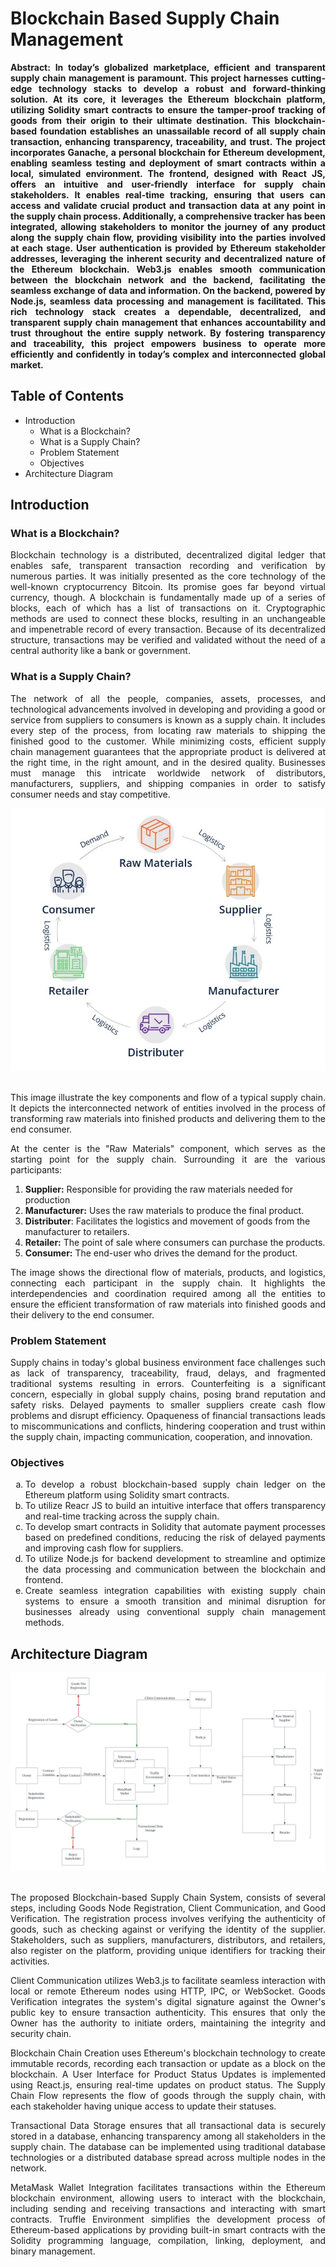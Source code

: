 # Blockchain Based Supply Chain Management

<b><p align="justify">Abstract: In today’s globalized marketplace, efficient and transparent supply chain management is paramount. This project harnesses cutting-edge technology stacks to develop a robust and forward-thinking solution. At its core, it leverages the Ethereum blockchain platform, utilizing Solidity smart contracts to ensure the tamper-proof tracking of goods from their origin to their ultimate destination. This blockchain-based foundation establishes an unassailable record of all supply chain transaction, enhancing transparency, traceability, and trust. The project incorporates Ganache, a personal blockchain for Ethereum development, enabling seamless testing and deployment of smart contracts within a local, simulated environment. The frontend, designed with React JS, offers an intuitive and user-friendly interface for supply chain stakeholders. It enables real-time tracking, ensuring that users can access and validate crucial product and transaction data at any point in the supply chain process. Additionally, a comprehensive tracker has been integrated, allowing stakeholders to monitor the journey of any product along the supply chain flow, providing visibility into the parties involved at each stage. User authentication is provided by Ethereum stakeholder addresses, leveraging the inherent security and decentralized nature of the Ethereum blockchain. Web3.js enables smooth communication between the blockchain network and the backend, facilitating the seamless exchange of data and information. On the backend, powered by Node.js, seamless data processing and management is facilitated. This rich technology stack creates a dependable, decentralized, and transparent supply chain management that enhances accountability and trust throughout the entire supply network. By fostering transparency and traceability, this project empowers business to operate more efficiently and confidently in today’s complex and interconnected global market.</div></b>

## Table of Contents

- Introduction
  - What is a Blockchain?
  - What is a Supply Chain?
  - Problem Statement
  - Objectives
- Architecture Diagram

## Introduction

### What is a Blockchain?

<p align="justify">Blockchain technology is a distributed, decentralized digital ledger that enables safe, transparent transaction recording and verification by numerous parties. It was initially presented as the core technology of the well-known cryptocurrency Bitcoin. Its promise goes far beyond virtual currency, though. A blockchain is fundamentally made up of a series of blocks, each of which has a list of transactions on it. Cryptographic methods are used to connect these blocks, resulting in an unchangeable and impenetrable record of every transaction. Because of its decentralized structure, transactions may be verified and validated without the need of a central authority like a bank or government.</p>

### What is a Supply Chain?

<p align="justify">The network of all the people, companies, assets, processes, and technological advancements involved in developing and providing a good or service from suppliers to consumers is known as a supply chain. It includes every step of the process, from locating raw materials to shipping the finished good to the customer. While minimizing costs, efficient supply chain management guarantees that the appropriate product is delivered at the right time, in the right amount, and in the desired quality. Businesses must manage this intricate worldwide network of distributors, manufacturers, suppliers, and shipping companies in order to satisfy consumer needs and stay competitive.</p>

<div align="center">
  <img src="/client/public/Supply-Chain-Example.jpeg" />
</div>
<br>
<p align="justify">This image illustrate the key components and flow of a typical supply chain. It depicts the interconnected network of entities involved in the process of transforming raw materials into finished products and delivering them to the end consumer.</p>

<p align="justify">At the center is the "Raw Materials" component, which serves as the starting point for the supply chain. Surrounding it are the various participants:</p>

<ol type="1">
  <li><b>Supplier:</b> Responsible for providing the raw materials needed for production</li>
  <li><b>Manufacturer:</b> Uses the raw materials to produce the final product.</li>
  <li><b>Distributer</b>: Facilitates the logistics and movement of goods from the manufacturer to retailers.</li>
  <li><b>Retailer:</b> The point of sale where consumers can purchase the products.</li>
  <li><b>Consumer:</b> The end-user who drives the demand for the product.</li>
</ol>

<p align="justify">The image shows the directional flow of materials, products, and logistics, connecting each participant in the supply chain. It highlights the interdependencies and coordination required among all the entities to ensure the efficient transformation of raw materials into finished goods and their delivery to the end consumer.</p>

### Problem Statement

<p align="justify">Supply chains in today's global business environment face challenges such as lack of transparency, traceability, fraud, delays, and fragmented traditional systems resulting in errors. Counterfeiting is a significant concern, especially in global supply chains, posing brand reputation and safety risks. Delayed payments to smaller suppliers create cash flow problems and disrupt efficiency. Opaqueness of financial transactions leads to miscommunications and conflicts, hindering cooperation and trust within the supply chain, impacting communication, cooperation, and innovation.</p>

### Objectives

<div align="justify">
  <ol type="a" align="justify">
    <li>To develop a robust blockchain-based supply chain ledger on the Ethereum platform using Solidity smart contracts.</li>
    <li>To utilize Reacr JS to build an intuitive interface that offers transparency and real-time tracking across the supply chain.</li>
    <li>To develop smart contracts in Solidity that automate payment processes based on predefined conditions, reducing the risk of delayed payments and improving cash flow for suppliers.</li>
    <li>To utilize Node.js for backend development to streamline and optimize the data processing and communication between the blockchain and frontend.</li>
    <li>Create seamless integration capabilities with existing supply chain systems to ensure a smooth transition and minimal disruption for businesses already using conventional supply chain management methods.</li>
  </ol>
</div>

## Architecture Diagram

<div align="center">
  <img src="/client/public/Architecture Diagram.jpeg">
</div>
<br>

<p align="justify">
  The proposed Blockchain-based Supply Chain System, consists of several steps, including Goods Node Registration, Client Communication, and Good Verification. The registration process involves verifying the authenticity of goods, such as checking against or verifying the identity of the supplier. Stakeholders, such as suppliers, manufacturers, distributors, and retailers, also register on the platform, providing unique identifiers for tracking their activities.
</p>

<p align="justify">
  Client Communication utilizes Web3.js to facilitate seamless interaction with local or remote Ethereum nodes using HTTP, IPC, or WebSocket. Goods Verification integrates the system's digital signature against the Owner's public key to ensure transaction authenticity. This ensures that only the Owner has the authority to initiate orders, maintaining the integrity and security chain.
</p>

<p align="justify">
  Blockchain Chain Creation uses Ethereum's blockchain technology to create immutable records, recording each transaction or update as a block on the blockchain. A User Interface for Product Status Updates is implemented using React.js, ensuring real-time updates on product status. The Supply Chain Flow represents the flow of goods through the supply chain, with each stakeholder having unique access to update their statuses.
</p>

<p align="justify">
  Transactional Data Storage ensures that all transactional data is securely stored in a database, enhancing transparency among all stakeholders in the supply chain. The database can be implemented using traditional database technologies or a distributed database spread across multiple nodes in the network.
</p>

<p align="justify">
  MetaMask Wallet Integration facilitates transactions within the Ethereum blockchain environment, allowing users to interact with the blockchain, including sending and receiving transactions and interacting with smart contracts. Truffle Environment simplifies the development process of Ethereum-based applications by providing built-in smart contracts with the Solidity programming language, compilation, linking, deployment, and binary management.
</p>
